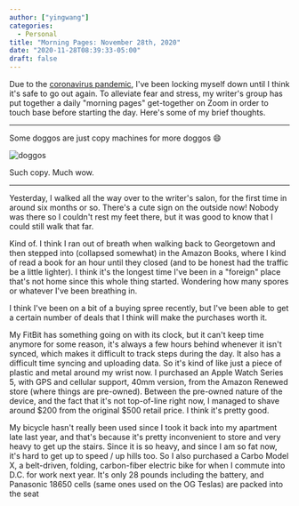 ```yaml
---
author: ["yingwang"]
categories:
  - Personal
title: "Morning Pages: November 28th, 2020"
date: "2020-11-28T08:39:33-05:00"
draft: false
---
```


Due to the [coronavirus
pandemic](https://en.wikipedia.org/wiki/2019-20_coronavirus_pandemic), I've been
locking myself down until I think it's safe to go out again. To alleviate fear
and stress, my writer's group has put together a daily "morning pages"
get-together on Zoom in order to touch base before starting the day. Here's some
of my brief thoughts.

---

Some doggos are just copy machines for more doggos :smile:

![doggos](/img/posts/2020/11/28/morning_pages.jpg)

Such copy. Much wow.

---

Yesterday, I walked all the way over to the writer's salon, for the first time
in around six months or so. There's a cute sign on the outside now! Nobody was
there so I couldn't rest my feet there, but it was good to know that I could
still walk that far.

Kind of. I think I ran out of breath when walking back to Georgetown and then
stepped into (collapsed somewhat) in the Amazon Books, where I kind of read a
book for an hour until they closed (and to be honest had the traffic be a little
lighter). I think it's the longest time I've been in a "foreign" place that's
not home since this whole thing started. Wondering how many spores or whatever
I've been breathing in.

I think I've been on a bit of a buying spree recently, but I've been able to get
a certain number of deals that I think will make the purchases worth it.

My FitBit has something going on with its clock, but it can't keep time anymore
for some reason, it's always a few hours behind whenever it isn't synced, which
makes it difficult to track steps during the day. It also has a difficult time
syncing and uploading data. So it's kind of like just a piece of plastic and
metal around my wrist now. I purchased an Apple Watch Series 5, with GPS and
cellular support, 40mm version, from the Amazon Renewed store (where things are
pre-owned). Between the pre-owned nature of the device, and the fact that it's
not top-of-line right now, I managed to shave around $200 from the original $500
retail price. I think it's pretty good.

My bicycle hasn't really been used since I took it back into my apartment late
last year, and that's because it's pretty inconvenient to store and very heavy
to get up the stairs. Since it is so heavy, and since I am so fat now, it's hard
to get up to speed / up hills too. So I also purchased a Carbo Model X, a
belt-driven, folding, carbon-fiber electric bike for when I commute into D.C.
for work next year. It's only 28 pounds including the battery, and Panasonic
18650 cells (same ones used on the OG Teslas) are packed into the seat
